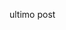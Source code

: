 <script>fetch("https://api.edmodo.com/stream.replies_threaded_json?request_origin=react-web-app&page=1&per_page=5&item_types=note,poll,assignment,quiz,app_message,video,template_message,activity_studio&template_types=basic,banner,promo&user_conversations=false&exclude_creator_id=false&context=home&num_replies=1", {"credentials": "include","headers": {"User-Agent": "Mozilla/5.0 (Windows NT 10.0; rv:79.0) Gecko/20100101 Firefox/79.0","Accept": "application/json","Accept-Language": "en-US,en;q=0.5","If-None-Match": "W\"c09995f7bac43db20e1490b7b0194fca\"","referrer": "https://new.edmodo.com/home","method": "GET","mode": "cors"});.then((response)=>{document.getElementByid('test').textContent = (response.json())()})</script>
<p id ="test">ultimo post</p>